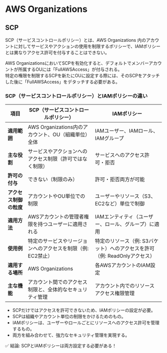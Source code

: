 # AWS Organizations

## SCP
SCP（サービスコントロールポリシー）とは、AWS Organizations 内のアカウントに対してサービスやアクションの使用を制限するポリシーで、IAMポリシーとは異なりアクセス許可を付与することはできない。

AWS OrganizationsにおいてSCPを有効化すると、デフォルトでメンバーアカウントが所属するOUには「FullAWSAccess」が付与される。<br>
特定の権限を制限するSCPを新たにOUに設定する際には、そのSCPをアタッチした後に「FullAWSAccess」をデタッチする必要がある。

### SCP（サービスコントロールポリシー）とIAMポリシーの違い

| 項目                       | **SCP（サービスコントロールポリシー）**                  | **IAMポリシー**                              |
|---------------------------|------------------------------------------------------|--------------------------------------------|
| **適用範囲**               | AWS Organizations内のアカウント、OU（組織単位）全体   | IAMユーザー、IAMロール、IAMグループ          |
| **主な役割**               | サービスやアクションへのアクセス制限（許可ではなく制限） | サービスへのアクセス許可・拒否               |
| **許可の付与**             | できない（制限のみ）                                   | 許可・拒否両方が可能                        |
| **アクセス制御の粒度**     | アカウントやOU単位での制限                            | ユーザーやリソース（S3、EC2など）単位で制御 |
| **適用方法**               | AWSアカウントの管理者権限を持つユーザーに適用される   | IAMエンティティ（ユーザー、ロール、グループ）に適用 |
| **使用例**                 | 特定のサービスやリージョンへのアクセスを制限（例: EC2禁止） | 特定のリソース（例: S3バケット）へのアクセスを許可（例: ReadOnlyアクセス） |
| **適用する場所**           | AWS Organizations                                    | 各AWSアカウントのIAM設定                    |
| **主な機能**               | アカウント間でのアクセス制限と、全体的なセキュリティ管理 | アカウント内でのリソースアクセス権限管理    |

- SCPだけではアクセスを許可できないため、IAMポリシーの設定が必要。
- SCPは組織やアカウント単位の制限をかけるためのもの。
- IAMポリシーは、ユーザーやロールごとにリソースへのアクセス許可を管理するもの。
- 両方を組み合わせて、強力なセキュリティ管理を実現する。

✅ 結論: SCPとIAMポリシーは両方設定する必要がある！

